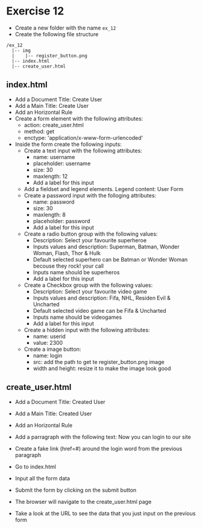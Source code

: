 # Exercise 12

* Create a new folder with the name `ex_12`
* Create the following file structure
```
/ex_12
  |-- img
  |    |-- register_button.png
  |-- index.html
  |-- create_user.html
```

## index.html
* Add a Document Title: Create User
* Add a Main Title: Create User
* Add an Horizontal Rule
* Create a form element with the following attributes:
  * action: create_user.html
  * method: get
  * enctype: 'application/x-www-form-urlencoded'
* Inside the form create the following inputs:
  * Create a text input with the following attributes:
    * name: username
    * placeholder: username
    * size: 30
    * maxlength: 12
    * Add a label for this input
  * Add a fieldset and legend elements. Legend content: User Form 
  * Create a password input with the folloging attributes:
    * name: password
    * size: 30
    * maxlength: 8
    * placeholder: password
    * Add a label for this input
  * Create a radio button group with the following values: 
    * Description: Select your favourite superheroe
    * Inputs values and description: Superman, Batman, Wonder Woman, Flash, Thor & Hulk
    * Default selected superhero can be Batman or Wonder Woman becouse they rock! your call
    * Inputs name should be superheros
    * Add a label for this input
  * Create a Checkbox group with the following values:
    * Description: Select your favourite video game
    * Inputs values and description: Fifa, NHL, Residen Evil & Uncharted
    * Default selected video game can be Fifa & Uncharted
    * Inputs name should be videogames
    * Add a label for this input
  * Create a hidden input with the following attributes:
    * name: userid
    * value: 2300
  * Create a image button:
    * name: login
    * src: add the path to get te register_button.png image
    * width and height: resize it to make the image look good

## create_user.html
* Add a Document Title: Created User
* Add a Main Title: Created User
* Add an Horizontal Rule
* Add a parragraph with the following text: Now you can login to our site
* Create a fake link (href=#) around the login word from the previous paragraph

* Go to index.html
* Input all the form data
* Submit the form by clicking on the submit button
* The browser will navigate to the create_user.html page
* Take a look at the URL to see the data that you just input on the previous form
